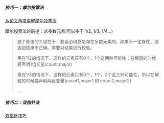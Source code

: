 ##### 技巧一：摩尔投票法

[从论文角度讲解摩尔投票法](https://leetcode-cn.com/problems/majority-element-ii/solution/cong-lun-wen-jiao-du-jiang-jie-mo-er-tou-piao-fa-b/)

摩尔投票法的前提：求多数元素(可以多于 1/2, 1/3, 1/4...)
> 这个算法的关键在于：数组必须总是存在多数元素的，如果不一定存在，则返回结果不正确。需要对结果进行校验。
>
>用在1/2的情况下，这样的元素只有0个，1个这两种可能性；在解题的时候要声明1组变量(count,major)
>
>用在1/3的情况下，这样的元素只有0个，1个，2个这三种可能性，所以在解题的时候要声明两组变量(count1,major1 和 count2,major2)
>
> ...

##### 技巧二：双指针法
[双指针技巧](https://mp.weixin.qq.com/s/_p7grwjISfMh0U65uOyCjA)